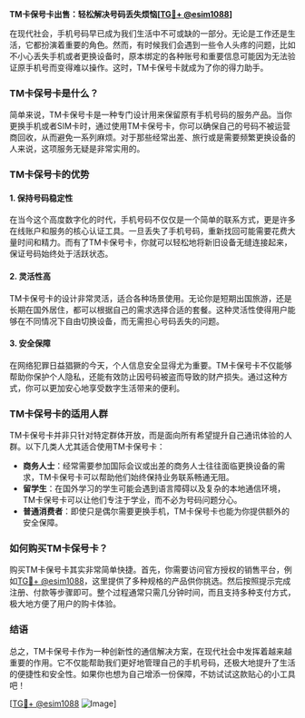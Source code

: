 **TM卡保号卡出售：轻松解决号码丢失烦恼[[TG💪+ @esim1088](https://t.me/s/esim1088)]**

在现代社会，手机号码早已成为我们生活中不可或缺的一部分。无论是工作还是生活，它都扮演着重要的角色。然而，有时候我们会遇到一些令人头疼的问题，比如不小心丢失手机或者更换设备时，原本绑定的各种账号和重要信息可能因为无法验证原手机号而变得难以操作。这时，TM卡保号卡就成为了你的得力助手。

### TM卡保号卡是什么？

简单来说，TM卡保号卡是一种专门设计用来保留原有手机号码的服务产品。当你更换手机或者SIM卡时，通过使用TM卡保号卡，你可以确保自己的号码不被运营商回收，从而避免一系列麻烦。对于那些经常出差、旅行或是需要频繁更换设备的人来说，这项服务无疑是非常实用的。

### TM卡保号卡的优势

#### 1. **保持号码稳定性**
   在当今这个高度数字化的时代，手机号码不仅仅是一个简单的联系方式，更是许多在线账户和服务的核心认证工具。一旦丢失了手机号码，重新找回可能需要花费大量时间和精力。而有了TM卡保号卡，你就可以轻松地将新旧设备无缝连接起来，保证号码始终处于活跃状态。

#### 2. **灵活性高**
   TM卡保号卡的设计非常灵活，适合各种场景使用。无论你是短期出国旅游，还是长期在国外居住，都可以根据自己的需求选择合适的套餐。这种灵活性使得用户能够在不同情况下自由切换设备，而无需担心号码丢失的问题。

#### 3. **安全保障**
   在网络犯罪日益猖獗的今天，个人信息安全显得尤为重要。TM卡保号卡不仅能够帮助你保护个人隐私，还能有效防止因号码被盗而导致的财产损失。通过这种方式，你可以更加安心地享受数字生活带来的便利。

### TM卡保号卡的适用人群

TM卡保号卡并非只针对特定群体开放，而是面向所有希望提升自己通讯体验的人群。以下几类人尤其适合使用TM卡保号卡：

- **商务人士**：经常需要参加国际会议或出差的商务人士往往面临更换设备的需求，TM卡保号卡可以帮助他们始终保持业务联系畅通无阻。
- **留学生**：在国外学习的学生可能会遇到语言障碍以及复杂的本地通信环境，TM卡保号卡可以让他们专注于学业，而不必为号码问题分心。
- **普通消费者**：即使只是偶尔需要更换手机，TM卡保号卡也能为你提供额外的安全保障。

### 如何购买TM卡保号卡？

购买TM卡保号卡其实非常简单快捷。首先，你需要访问官方授权的销售平台，例如[TG💪+ @esim1088](https://t.me/s/esim1088)，这里提供了多种规格的产品供你挑选。然后按照提示完成注册、付款等步骤即可。整个过程通常只需几分钟时间，而且支持多种支付方式，极大地方便了用户的购卡体验。

### 结语

总之，TM卡保号卡作为一种创新性的通信解决方案，在现代社会中发挥着越来越重要的作用。它不仅能帮助我们更好地管理自己的手机号码，还极大地提升了生活的便捷性和安全性。如果你也想为自己增添一份保障，不妨试试这款贴心的小工具吧！

[[TG💪+ @esim1088](https://t.me/s/esim1088) ![Image](https://i.postimg.cc/4NQfJmqS/Snipaste-2025-05-13-00-14-12.png)]